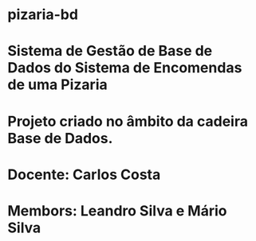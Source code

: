 # pizaria-bd
# Sistema de Gestão de Base de Dados do Sistema de Encomendas de uma Pizaria
# Projeto criado no âmbito da cadeira Base de Dados.
# Docente: Carlos Costa
# Membors: Leandro Silva e Mário Silva